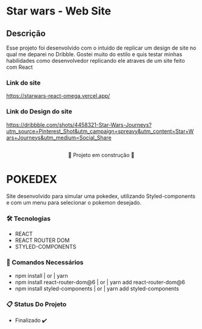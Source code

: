 # Star wars - Web Site

## Descrição 
<p>Esse projeto foi desenvolvido com o intuido de replicar um design de site no qual me deparei no Dribble. Gostei muito do estilo e quis testar minhas habilidades como desenvolvedor replicando ele atraves de um site feito com React</p>

### Link do site 

https://starwars-react-omega.vercel.app/

### Link do Design do site

https://dribbble.com/shots/4458321-Star-Wars-Journeys?utm_source=Pinterest_Shot&utm_campaign=spreavy&utm_content=Star+Wars+Journeys&utm_medium=Social_Share

##

<div align="center">🚧 Projeto em construção 🚧</div>

##

# POKEDEX

Site desenvolvido para simular uma pokedex, utilizando Styled-components e com um menu para selecionar o pokemon desejado.

### 🛠️ Tecnologias 

- REACT
- REACT ROUTER DOM
- STYLED-COMPONENTS

### 🔧 Comandos Necessários

- npm install | or | yarn
- npm install react-router-dom@6 | or | yarn add react-router-dom@6
- npm install styled-components | or | yarn add styled-components

### 📋 Status Do Projeto

- Finalizado ✔️
